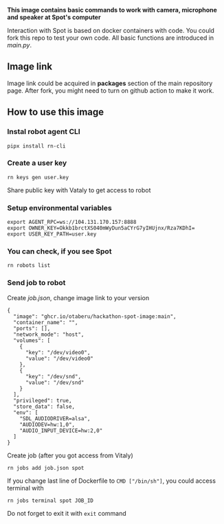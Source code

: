 **This image contains basic commands to work with camera, microphone and speaker at Spot's computer**

Interaction with Spot is based on docker containers with code. You could fork this repo to test your own code. All basic functions are introduced in _main.py_.

## Image link
Image link could be acquired in **packages** section of the main repository page. After fork, you might need to turn on github action to make it work.


## How to use this image

### Instal robot agent CLI

```
pipx install rn-cli
```

### Create a user key
```
rn keys gen user.key
```

Share public key with Vataly to get access to robot

### Setup environmental variables

```
export AGENT_RPC=ws://104.131.170.157:8888
export OWNER_KEY=Okkb1brctXS040mWyDun5aCYrG7yIHUjnx/Rza7KDhI=
export USER_KEY_PATH=user.key
```

### You can check, if you see Spot
```
rn robots list
```

### Send job to robot

Create _job.json_, change image link to your version
```
{
  "image": "ghcr.io/otaberu/hackathon-spot-image:main",
  "container_name": "",
  "ports": [],
  "network_mode": "host",
  "volumes": [
    {
      "key": "/dev/video0",
      "value": "/dev/video0"
    },
    {
      "key": "/dev/snd",
      "value": "/dev/snd"
    }
  ],
  "privileged": true,
  "store_data": false,
  "env": [
    "SDL_AUDIODRIVER=alsa",
    "AUDIODEV=hw:1,0",
    "AUDIO_INPUT_DEVICE=hw:2,0"
  ]
}
```

Create job (after you got access from Vitaly)
```
rn jobs add job.json spot
```

If you change last line of Dockerfile to ```CMD ["/bin/sh"]```, you could access terminal with
```
rn jobs terminal spot JOB_ID
```
Do not forget to exit it with ```exit``` command 
